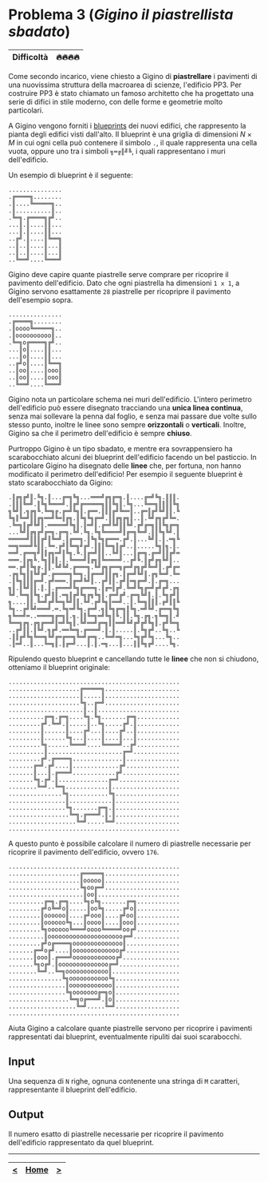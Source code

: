 # Problema 3 (*Gigino il piastrellista sbadato*)

| **Difficoltà** | 🔥🔥🔥🔥 |
|:--------------:|:--------:|

Come secondo incarico, viene chiesto a Gigino di **piastrellare** i pavimenti di una nuovissima struttura della macroarea di scienze, l'edificio PP3.
Per costruire PP3 è stato chiamato un famoso architetto che ha progettato una serie di difici in stile moderno, con delle forme e geometrie molto particolari.

A Gigino vengono forniti i [blueprints](https://en.wikipedia.org/wiki/Blueprint) dei nuovi edifici, che rappresento la pianta degli edifici visti dall'alto.
Il blueprint è una griglia di dimensioni $N \times M$ in cui ogni cella può contenere il simbolo `.`, il quale rappresenta una cella vuota, oppure uno tra i simboli  `╗═╔║╝╚`, i quali rappresentano i muri dell'edificio.

Un esempio di blueprint è il seguente:
```
...............
.╔════╗........
.║....╚═════╗..
.║..........║..
.╚═╗.╔════╗╔╝..
...║.║....║║...
...║.║....║║...
..╔╝.║....║╚══╗
..║..║....║...║
..║..║....║...║
..╚══╝....╚═══╝
```

Gigino deve capire quante piastrelle serve comprare per ricoprire il pavimento dell'edificio.
Dato che ogni piastrella ha dimensioni `1 x 1`, a Gigino servono esattamente `28` piastrelle per ricopripre il pavimento dell'esempio sopra. 
```
...............
.╔════╗........
.║oooo╚═════╗..
.║oooooooooo║..
.╚═╗o╔════╗╔╝..
...║o║....║║...
...║o║....║║...
..╔╝o║....║╚══╗
..║oo║....║ooo║
..║oo║....║ooo║
..╚══╝....╚═══╝
```
Gigino nota un particolare schema nei muri dell'edificio.
L'intero perimetro dell'edificio può essere disegnato tracciando una **unica linea continua**, senza mai sollevare la penna dal foglio, e senza mai passare due volte sullo stesso punto, inoltre le linee sono sempre **orizzontali** o **verticali**.
Inoltre, Gigino sa che il perimetro dell'edificio è sempre **chiuso**.

Purtroppo Gigino è un tipo sbadato, e mentre era sovrappensiero ha scarabocchiato alcuni dei blueprint dell'edificio facendo un bel pasticcio.
In particolare Gigino ha disegnato delle **linee** che, per fortuna, non hanno modificato il perimetro dell'edificio!
Per esempio il seguente blueprint è stato scarabocchiato da Gigino:
```
.║╔╗╔╝║.╚╗.║...╔═╗╚╗...═══╝╔╗╔═╗.║....╔═╝╚╗.║║║.
.║║║╚═╝.║╚╗╚═══╝.║╔╝╔═════╗║║╚╗║.╚╗...╚══╗║║║║╚╗
╗╚╝║.╗╔╗╚.╚═╗╔.╔═╝╚╗║.╔══.║║║╔╝╚══║..╔═║╔╝╚╝║║.╚
╚╗║╚═╝║║╔╗══╝╚═║╔╗.║╚╗╚╗╔═╝.║║╔╗╔╗║..║.╚╝╔╗╔╝╚═.
.╚═╗║╔╝╚╝║.═════╝╚╗║.║═╝║.╔═╝╚╝║║╚╝.╔╝╔═╗║║╚╗╔═╗
...╚╝║╔╗╔╝╔═╗.╔═╗.╚╝.╚╗.╚╗╚════╝║╔═╗╚═╝.║║╚╗╚╝.║
═════╝║║║╔╝║╚═╝.║╔══╗.║╚╗╚╗╔═══.╔╝.║...╚╝║.║.═╗╚
══╗═══╝╚║║.╚═.╔╝║╚═╗╝╔╝.║║║╚═╗║╔╝..║.....╚╗║╗.║.
══╝.╔══╗╝║║╔╗═╝║╚╗.╚.║╔═╝║║..╚╝║...║╔═╗.╔═╝║║╔╝═
═══.║╔╗╚.╚╗║║║.║.╚═══╝║╔╗║╚════╝..╔╝╚.║╔╝╔╗╚╝║..
══.╔╝║╚╗╔.║║.╚╝╚╝.╔═══╗.╚╝╔╗╔══╗╔═╝╔╗╔╝╚═╝║.╔╝╔═
.╔╗╚╗║║╚╝╔╝.╔════╗╚═╗.║╔══╝║║╔╗.║╔═╝╚╝║.╔╗╚═╝.╚═
.║╚╗║║║╔═╝.╔╝═══.║╔═╝╚╝║..╔╝║║.╔╝║═╗╔═╝.║.╔═╗...
╗║.║╚╝║║.║.║.╔═══╝╚╗╔═══╗.║╔═║╔╝.╚═╝╚╗╔═╝╔╝╔╝.╔╗
╚╝.╚═╗║╚╗.╔╝║║.═╗║╔╝╚╗╔╗╚╗║.╔═╝╔╝.╔═╗╚╝║.║.╚╗╔╝║
╗....║║.╚═╝╔╝╚═╗╚╝║║.╚╝.╔╝╚╗║══╝..║.╚═╗║║║.╔╝║║╚
╚╗..╔╝╚╝═══╝.═.╚╗═╝╚╗.╔═╝.╗║╚╗╔═╗║╚╗.═╝╚╝.╔══╗╚╗
╗╚══╝═..════╗╔═╗║.╗.║║╚═╗═╝╚╗║╚.║║.╚╗.╔╗.╗╚═╗║.╝
╚══╗╔╗.╔╗╔══╝║═╝╚╗║.╚╝══╝╔═╗║║══╝╚╝╔╝╔╝╚╗║.╔╝╚═╗
..╔╝║║.║╚╝.╗╔╝.══╚═╗.╔═══╝.║.║.....║.╚╗╔╝..╚╗..╚
.║║╔╝╚╗╚══╗╚╝╔═╔══╗╚═╝╔═╗..╚═╝═╗...╚╗╔╝╚╗...╚╗..
.║═╝..║...╚═╗║.║╔═╝...║.║.═╗...║...║║╚╗╔╝....╚╗.
```
Ripulendo questo blueprint e cancellando tutte le **linee** che non si chiudono, otteniamo il blueprint originale:
```
................................................
....................╔═════╗.....................
....................║.....║.....................
....................╚╗..╔═╝.....................
.....................║..║.......................
..........╔═╗.╔═╗....╚╗.╚╗.......╔═╗............
.........╔╝.╚═╝.║.....║..╚╗.....╔╝.║............
.........║......║....╔╝...║....╔╝..║............
.........║......╚╗...║....║....║...║............
.........╚╗......╚═══╝....╚════╝..╔╝............
..........║.....................╔═╝.............
.........╔╝.╔════╗..............║...............
.......╔═╝.╔╝....║.............╔╝...............
.......║...║.╔═══╝............╔╝................
.......╚╗.╔╝.║..............╔═╝.................
........╚═╝..╚═╗............║...................
...............╚╗...........╚╗..................
................║............║..................
................╚╗.......╔═╗.║..................
.................╚═╗.╔═══╝.║.║..................
...................╚═╝.....╚═╝..................
................................................
```
A questo punto è possibile calcolare il numero di piastrelle necessarie per ricoprire il pavimento dell'edificio, ovvero `176`.

```
................................................
....................╔═════╗.....................
....................║ooooo║.....................
....................╚╗oo╔═╝.....................
.....................║oo║.......................
..........╔═╗.╔═╗....╚╗o╚╗.......╔═╗............
.........╔╝o╚═╝o║.....║oo╚╗.....╔╝o║............
.........║oooooo║....╔╝ooo║....╔╝oo║............
.........║oooooo╚╗...║oooo║....║ooo║............
.........╚╗oooooo╚═══╝oooo╚════╝oo╔╝............
..........║ooooooooooooooooooooo╔═╝.............
.........╔╝o╔════╗oooooooooooooo║...............
.......╔═╝o╔╝....║ooooooooooooo╔╝...............
.......║ooo║.╔═══╝oooooooooooo╔╝................
.......╚╗o╔╝.║oooooooooooooo╔═╝.................
........╚═╝..╚═╗oooooooooooo║...................
...............╚╗ooooooooooo╚╗..................
................║oooooooooooo║..................
................╚╗ooooooo╔═╗o║..................
.................╚═╗o╔═══╝.║o║..................
...................╚═╝.....╚═╝..................
................................................
```

Aiuta Gigino a calcolare quante piastrelle servono per ricoprire i pavimenti rappresentati dai blueprint, eventualmente ripuliti dai suoi scarabocchi.


## Input
Una sequenza di `N` righe, ognuna contenente una stringa di `M` caratteri, rappresentante il blueprint dell'edificio.

## Output
Il numero esatto di piastrelle necessarie per ricoprire il pavimento dell'edificio rappresentato da quel blueprint.


----------------------

| [**<**](../2/README.md) | [**Home**](../../README.md) | [**>**](../4/README.md) |
|:-----:|:-----:|:-----:|

